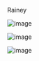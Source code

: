 Rainey

![image](https://user-images.githubusercontent.com/59759137/191160071-b7d270ab-efc9-44c1-b97e-c09b27aaf538.png)

![image](https://user-images.githubusercontent.com/59759137/191160757-07f35785-e8d4-4cd5-a632-d1fefd620a5e.png)

![image](https://user-images.githubusercontent.com/59759137/191161505-a9b412e2-d24d-4acd-b76a-245567c70ba8.png)
